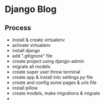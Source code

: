 # Django Blog

## Process

- Install & create virtualenv
- activate virtualenv
- install django
- add ".gitignore" file
- create project using django-admin
- migrate all models
- create super user throw terminal
- create app & install into settings.py file
- create and config some pages & urls file
- install pillow
- create models, make migrations & migrate
- 
